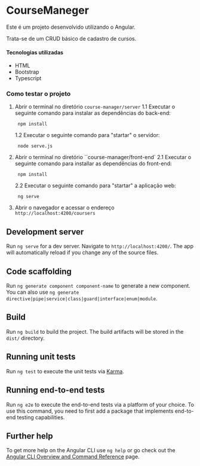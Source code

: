 # CourseManeger

Este é um projeto desenvolvido utilizando o Angular.

Trata-se de um CRUD básico de cadastro de cursos. 


#### Tecnologias utilizadas
- HTML
- Bootstrap
- Typescript

### Como testar o projeto

1. Abrir o terminal no diretório ``course-manager/server``
    1.1  Executar o seguinte comando para instalar as dependências do back-end:


        npm install 

    1.2  Executar o seguinte comando para "startar" o servidor:

        node serve.js

2. Abrir o terminal no diretório ``course-manager/front-end`
    2.1 Executar o seguinte comando para installar as dependências do front-end:

        npm install
    2.2 Executar o seguinte comando para "startar" a aplicação web:

        ng serve

3. Abrir o navegador e acessar o endereço `http://localhost:4200/coursers`
## Development server

Run `ng serve` for a dev server. Navigate to `http://localhost:4200/`. The app will automatically reload if you change any of the source files.

## Code scaffolding

Run `ng generate component component-name` to generate a new component. You can also use `ng generate directive|pipe|service|class|guard|interface|enum|module`.

## Build

Run `ng build` to build the project. The build artifacts will be stored in the `dist/` directory.

## Running unit tests

Run `ng test` to execute the unit tests via [Karma](https://karma-runner.github.io).

## Running end-to-end tests

Run `ng e2e` to execute the end-to-end tests via a platform of your choice. To use this command, you need to first add a package that implements end-to-end testing capabilities.

## Further help

To get more help on the Angular CLI use `ng help` or go check out the [Angular CLI Overview and Command Reference](https://angular.io/cli) page.
